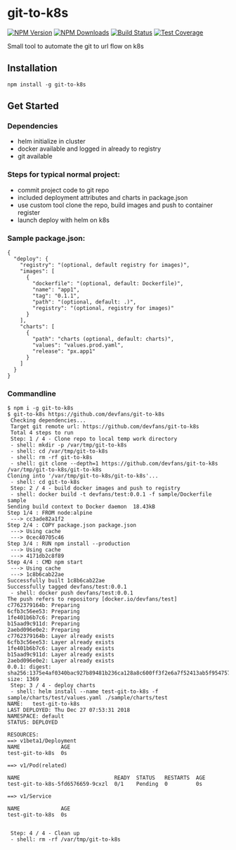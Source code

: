 # git-to-k8s
[![NPM Version][npm-image]][npm-url]
[![NPM Downloads][downloads-image]][downloads-url]
[![Build Status][travis-image]][travis-url]
[![Test Coverage][coveralls-image]][coveralls-url]

Small tool to automate the git to url flow on k8s

## Installation
```
npm install -g git-to-k8s
```

## Get Started

### Dependencies
- helm initialize in cluster
- docker available and logged in already to registry
- git available

### Steps for typical normal project:

- commit project code to git repo
- included deployment attributes and charts in package.json
- use custom tool clone the repo,  build images and push to container register
- launch deploy with helm on k8s

### Sample package.json:

```
{
  "deploy": {
    "registry": "(optional, default registry for images)",
    "images": [
      {
        "dockerfile": "(optional, default: Dockerfile)",
        "name": "app1",
        "tag": "0.1.1",
        "path": "(optional, default: .)",
        "registry": "(optional, registry for images)"
      }
    ],
    "charts": [
      {
        "path": "charts (optional, default: charts)",
        "values": "values.prod.yaml",
        "release": "px.app1"
      }
    ]
  }
}

```

### Commandline
```
$ npm i -g git-to-k8s
$ git-to-k8s https://github.com/devfans/git-to-k8s 
 Checking dependencies... 
 Target git remote url: https://github.com/devfans/git-to-k8s 
 Total 4 steps to run 
 Step: 1 / 4 - Clone repo to local temp work directory 
 - shell: mkdir -p /var/tmp/git-to-k8s  
 - shell: cd /var/tmp/git-to-k8s  
 - shell: rm -rf git-to-k8s  
 - shell: git clone --depth=1 https://github.com/devfans/git-to-k8s /var/tmp/git-to-k8s/git-to-k8s  
Cloning into '/var/tmp/git-to-k8s/git-to-k8s'...
 - shell: cd git-to-k8s  
 Step: 2 / 4 - build docker images and push to registry 
 - shell: docker build -t devfans/test:0.0.1 -f sample/Dockerfile sample  
Sending build context to Docker daemon  18.43kB
Step 1/4 : FROM node:alpine
 ---> cc3ade82a1f2
Step 2/4 : COPY package.json package.json
 ---> Using cache
 ---> 0cec40705c46
Step 3/4 : RUN npm install --production
 ---> Using cache
 ---> 4171db2c8f89
Step 4/4 : CMD npm start
 ---> Using cache
 ---> 1c8b6cab22ae
Successfully built 1c8b6cab22ae
Successfully tagged devfans/test:0.0.1
 - shell: docker push devfans/test:0.0.1  
The push refers to repository [docker.io/devfans/test]
c7762379164b: Preparing
6cfb3c56ee53: Preparing
1fe401b6b7c6: Preparing
b15aad9c911d: Preparing
2aebd096e0e2: Preparing
c7762379164b: Layer already exists
6cfb3c56ee53: Layer already exists
1fe401b6b7c6: Layer already exists
b15aad9c911d: Layer already exists
2aebd096e0e2: Layer already exists
0.0.1: digest: sha256:1375e4af0340bac927b89481b236ca128a8c600ff3f2e6a7f52413ab5f954757 size: 1369
 Step: 3 / 4 - deploy charts 
 - shell: helm install --name test-git-to-k8s -f sample/charts/test/values.yaml ./sample/charts/test  
NAME:   test-git-to-k8s
LAST DEPLOYED: Thu Dec 27 07:53:31 2018
NAMESPACE: default
STATUS: DEPLOYED

RESOURCES:
==> v1beta1/Deployment
NAME             AGE
test-git-to-k8s  0s

==> v1/Pod(related)

NAME                              READY  STATUS   RESTARTS  AGE
test-git-to-k8s-5fd6576659-9cxzl  0/1    Pending  0         0s

==> v1/Service

NAME             AGE
test-git-to-k8s  0s


 Step: 4 / 4 - Clean up 
 - shell: rm -rf /var/tmp/git-to-k8s 

```

[npm-image]: https://img.shields.io/npm/v/git-to-k8s.svg
[npm-url]: https://npmjs.org/package/git-to-k8s
[travis-image]: https://img.shields.io/travis/devfans/git-to-k8s/master.svg
[travis-url]: https://travis-ci.org/devfans/git-to-k8s
[coveralls-image]: https://img.shields.io/coveralls/devfans/git-to-k8s/master.svg
[coveralls-url]: https://coveralls.io/r/devfans/git-to-k8s?branch=master
[downloads-image]: https://img.shields.io/npm/dm/git-to-k8s.svg
[downloads-url]: https://npmjs.org/package/git-to-k8s


